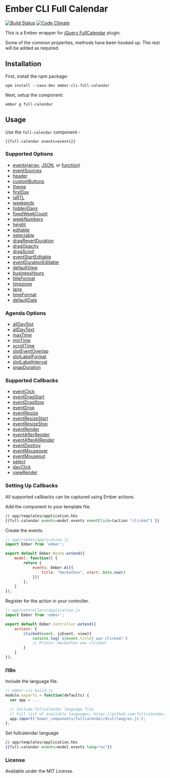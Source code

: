 # Ember CLI Full Calendar
[![Build Status](https://travis-ci.org/icicletech/ember-cli-full-calendar.svg)](https://travis-ci.org/icicletech/ember-cli-full-calendar) [![Code Climate](https://codeclimate.com/github/icicletech/ember-cli-full-calendar/badges/gpa.svg)](https://codeclimate.com/github/icicletech/ember-cli-full-calendar)

This is a Ember wrapper for [jQuery FullCalendar](http://fullcalendar.io/) plugin.

Some of the common properties, methods have been hooked up. The rest will be added as required.

## Installation

First, install the npm package:

```npm install --save-dev ember-cli-full-calendar```

Next, setup the component:

```ember g full-calendar```

## Usage

Use the `full-calendar` component -

```{{full-calendar events=events}}```

### Supported Options

* [events](http://fullcalendar.io/docs/event_data/Event_Object/)([array](http://fullcalendar.io/docs/event_data/events_array/), [JSON](http://fullcalendar.io/docs/event_data/events_json_feed/), or [function](http://fullcalendar.io/docs/event_data/events_function/))
* [eventSources](http://fullcalendar.io/docs/event_data/eventSources/)
* [header](http://fullcalendar.io/docs/display/header/)
* [customButtons](http://fullcalendar.io/docs/display/customButtons/)
* [theme](http://fullcalendar.io/docs/display/theme/)
* [firstDay](http://fullcalendar.io/docs/display/firstDay/)
* [isRTL](http://fullcalendar.io/docs/display/isRTL/)
* [weekends](http://fullcalendar.io/docs/display/weekends/)
* [hiddenDays](http://fullcalendar.io/docs/display/hiddenDays/)
* [fixedWeekCount](http://fullcalendar.io/docs/display/fixedWeekCount/)
* [weekNumbers](http://fullcalendar.io/docs/display/weekNumbers/)
* [height](http://fullcalendar.io/docs/display/height/)
* [editable](http://fullcalendar.io/docs/event_ui/editable/)
* [selectable](http://fullcalendar.io/docs/selection/selectable/)
* [dragRevertDuration](http://fullcalendar.io/docs/event_ui/dragRevertDuration/)
* [dragOpacity](http://fullcalendar.io/docs/event_ui/dragOpacity/)
* [dragScroll](http://fullcalendar.io/docs/event_ui/dragScroll/)
* [eventStartEditable](http://fullcalendar.io/docs/event_ui/eventStartEditable/)
* [eventDurationEditable](http://fullcalendar.io/docs/event_ui/eventDurationEditable/)
* [defaultView](http://fullcalendar.io/docs/views/defaultView/)
* [businessHours](http://fullcalendar.io/docs/display/businessHours/)
* [titleFormat](http://fullcalendar.io/docs/text/titleFormat/)
* [timezone](http://fullcalendar.io/docs/timezone/timezone/)
* [lang](http://fullcalendar.io/docs/text/lang/)
* [timeFormat](http://fullcalendar.io/docs/text/timeFormat/)
* [defaultDate](http://fullcalendar.io/docs/current_date/defaultDate/)

### Agenda Options
* [allDaySlot](http://fullcalendar.io/docs/agenda/allDaySlot/)
* [allDayText](http://fullcalendar.io/docs/agenda/allDayText/)
* [maxTime](http://fullcalendar.io/docs/agenda/maxTime/)
* [minTime](http://fullcalendar.io/docs/agenda/minTime/)
* [scrollTime](http://fullcalendar.io/docs/agenda/scrollTime/)
* [slotEventOverlap](http://fullcalendar.io/docs/agenda/slotEventOverlap/)
* [slotLabelFormat](http://fullcalendar.io/docs/timeline/slotLabelFormat/)
* [slotLabelInterval](http://fullcalendar.io/docs/agenda/slotLabelInterval/)
* [snapDuration](http://fullcalendar.io/docs/agenda/snapDuration/)

### Supported Callbacks

* [eventClick](http://fullcalendar.io/docs/mouse/eventClick/)
* [eventDragStart](http://fullcalendar.io/docs/event_ui/eventDragStart/)
* [eventDragStop](http://fullcalendar.io/docs/event_ui/eventDragStop/)
* [eventDrop](http://fullcalendar.io/docs/event_ui/eventDrop/)
* [eventResize](http://fullcalendar.io/docs/event_ui/eventResize/)
* [eventResizeStart](http://fullcalendar.io/docs/event_ui/eventResizeStart/)
* [eventResizeStop](http://fullcalendar.io/docs/event_ui/eventResizeStop/)
* [eventRender](http://fullcalendar.io/docs/event_rendering/eventRender/)
* [eventAfterRender](http://fullcalendar.io/docs/event_rendering/eventAfterRender/)
* [eventAfterAllRender](http://fullcalendar.io/docs/event_rendering/eventAfterAllRender/)
* [eventDestroy](http://fullcalendar.io/docs/event_rendering/eventDestroy/)
* [eventMouseover](http://fullcalendar.io/docs/mouse/eventMouseover/)
* [eventMouseout](http://fullcalendar.io/docs/mouse/eventMouseout/)
* [select](http://fullcalendar.io/docs/selection/select_callback/)
* [dayClick](http://fullcalendar.io/docs/mouse/dayClick/)
* [viewRender](http://fullcalendar.io/docs/display/viewRender/)

### Setting Up Callbacks
All supported callbacks can be captured using Ember actions.

Add the component to your template file.

```hbs
// app/templates/application.hbs
{{full-calendar events=model.events eventClick=(action "clicked") }}
```

Create the events.

```javascript
// app/routes/application.js
import Ember from 'ember';

export default Ember.Route.extend({
	model: function() {
		return {
			events: Ember.A([{
				title: "Hackathon", start: Date.now()
			}])
		};
	}
});
```

Register for the action in your controller.

```javascript
// app/controllers/application.js
import Ember from 'ember';

export default Ember.Controller.extend({
	actions: {
		clicked(event, jsEvent, view){
			console.log(`${event.title} was clicked!`)
			// Prints: Hackathon was clicked!
		}
	}
});
```

### I18n

Include the language file.

```javascript
// ember-cli-build.js
module.exports = function(defaults) {
  var app = ...

  // Include fullcalendar language file
  // Full list of available languages: https://github.com/fullcalendar/fullcalendar/tree/master/dist/lang
  app.import('bower_components/fullcalendar/dist/lang/es.js');
};
```

Set fullcalendar language

```hbs
// app/templates/application.hbs
{{full-calendar events=model.events lang="es"}}
```

### License

Available under the MIT License.
